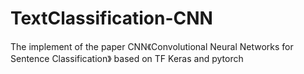 # TextClassification-CNN
The implement of the paper  CNN《Convolutional Neural Networks for Sentence Classification》 based on TF Keras and pytorch

